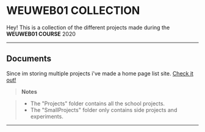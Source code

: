 WEUWEB01 COLLECTION
===================


Hey! This is a collection of the different projects made during the **WEUWEB01 COURSE** 2020

----------

Documents
-------------

Since im storing multiple projects i've made a home page list site.
<a href="https://tageåkerström.com/">Check it out!</a>

> **Notes**

> - The "Projects" folder contains all the school projects.
> - The "SmallProjects" folder only contains side projects and experiments.

----------
